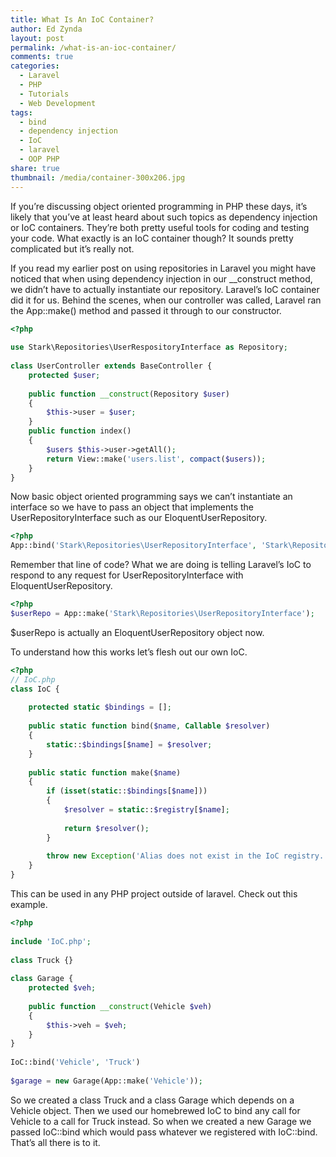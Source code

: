 ```yaml
---
title: What Is An IoC Container?
author: Ed Zynda
layout: post
permalink: /what-is-an-ioc-container/
comments: true
categories:
  - Laravel
  - PHP
  - Tutorials
  - Web Development
tags:
  - bind
  - dependency injection
  - IoC
  - laravel
  - OOP PHP
share: true
thumbnail: /media/container-300x206.jpg
---
```

If you&#8217;re discussing object oriented programming in PHP these days, it&#8217;s likely that you&#8217;ve at least heard about such topics as dependency injection or IoC containers. They&#8217;re both pretty useful tools for coding and testing your code. What exactly is an IoC container though? It sounds pretty complicated but it&#8217;s really not.

If you read my earlier post on using repositories in Laravel you might have noticed that when using dependency injection in our __construct method, we didn&#8217;t have to actually instantiate our repository. Laravel&#8217;s IoC container did it for us. Behind the scenes, when our controller was called, Laravel ran the App::make() method and passed it through to our constructor.

```php 
<?php
 
use Stark\Repositories\UserRespositoryInterface as Repository;
 
class UserController extends BaseController {
    protected $user;
 
    public function __construct(Repository $user)
    {
        $this->user = $user;
    }
    public function index()
    {
        $users $this->user->getAll();
        return View::make('users.list', compact($users));
    }
}
```

Now basic object oriented programming says we can&#8217;t instantiate an interface so we have to pass an object that implements the UserRepositoryInterface such as our EloquentUserRepository.

```php
<?php
App::bind('Stark\Repositories\UserRepositoryInterface', 'Stark\Repositories\EloquentUserRepository');
```

Remember that line of code? What we are doing is telling Laravel&#8217;s IoC to respond to any request for UserRepositoryInterface with EloquentUserRepository.

```php
<?php
$userRepo = App::make('Stark\Repositories\UserRepositoryInterface');
```

$userRepo is actually an EloquentUserRepository object now.

To understand how this works let&#8217;s flesh out our own IoC.

```php  
<?php
// IoC.php
class IoC {
 
    protected static $bindings = [];
 
    public static function bind($name, Callable $resolver)
    {
        static::$bindings[$name] = $resolver;
    }
 
    public static function make($name)
    {
        if (isset(static::$bindings[$name]))
        {
            $resolver = static::$registry[$name];
 
            return $resolver();
        }
 
        throw new Exception('Alias does not exist in the IoC registry.');
    }
}
```

This can be used in any PHP project outside of laravel. Check out this example.

```php  
<?php
 
include 'IoC.php';
 
class Truck {}
 
class Garage {
    protected $veh;
   
    public function __construct(Vehicle $veh)
    {
        $this->veh = $veh;
    }
}
 
IoC::bind('Vehicle', 'Truck')
 
$garage = new Garage(App::make('Vehicle'));
```

So we created a class Truck and a class Garage which depends on a Vehicle object. Then we used our homebrewed IoC to bind any call for Vehicle to a call for Truck instead. So when we created a new Garage we passed IoC::bind which would pass whatever we registered with IoC::bind. That&#8217;s all there is to it.

 [1]: http://www.edzynda.com/media/container.jpg
